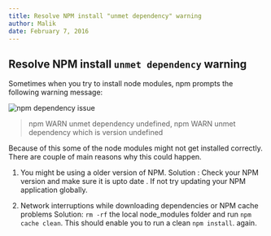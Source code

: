 ```yaml
---
title: Resolve NPM install "unmet dependency" warning
author: Malik
date: February 7, 2016
---
```



## Resolve NPM install `unmet dependency` warning

Sometimes when you try to install node modules, npm prompts the following warning message:

![npm dependency issue](https://lazydevguy.files.wordpress.com/2016/02/capture.png)

> npm WARN unmet dependency undefined,
npm WARN unmet dependency which is version undefined

Because of this some of the node modules might not get installed correctly. There are couple of main reasons why this could happen.

1. You might be using a older version of NPM.
Solution : Check your NPM version and make sure it is upto date . If not try updating your NPM application globally.

2. Network interruptions while downloading dependencies or NPM cache problems Solution:  `rm -rf` the local node_modules folder and run `npm cache clean`. This should enable you to run a clean `npm install`. again.